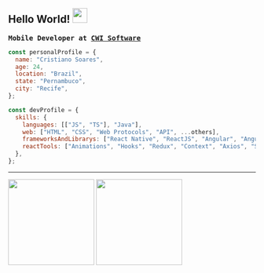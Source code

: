 ## Hello World! <img src="https://raw.githubusercontent.com/iampavangandhi/iampavangandhi/master/gifs/Hi.gif" width="30px" height="30px"></h2>

<pre><b>Mobile Developer at <a href="https://github.com/cwisoftware">CWI Software</a></b></pre>

```javascript
const personalProfile = {
  name: "Cristiano Soares",
  age: 24,
  location: "Brazil",
  state: "Pernambuco",
  city: "Recife",
};

const devProfile = {
  skills: {
    languages: [["JS", "TS"], "Java"],
    web: ["HTML", "CSS", "Web Protocols", "API", ...others],
    frameworksAndLibrarys: ["React Native", "ReactJS", "Angular", "AngularJS", "NodeJS", "GraphQL"],
    reactTools: ["Animations", "Hooks", "Redux", "Context", "Axios", "SWR", ...others],
  },
};
```

---

<div>
  <img height="175em" src="https://github-readme-stats.vercel.app/api?username=cybercris&show_icons=true&theme=tokyonight&include_all_commits=true&count_private=true"/>
  <img height="175em" src="https://github-readme-stats.vercel.app/api/top-langs/?username=cybercris&layout=compact&langs_count=7&theme=tokyonight"/>
</div>
